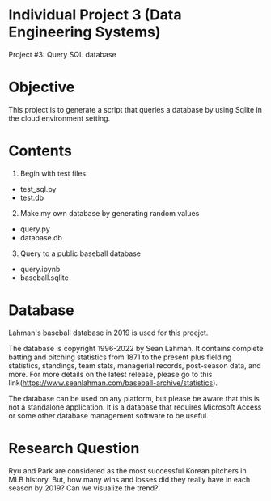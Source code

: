 # Individual Project 3 (Data Engineering Systems)

Project #3: Query SQL database

# Objective
This project is to generate a script that queries a database by using Sqlite in the cloud environment setting. 

# Contents
1. Begin with test files
- test_sql.py
- test.db

2. Make my own database by generating random values
- query.py
- database.db

3. Query to a public baseball database
- query.ipynb
- baseball.sqlite

# Database
Lahman's baseball database in 2019 is used for this proejct.

The database is copyright 1996-2022 by Sean Lahman. It contains complete batting and pitching statistics from 1871 to the present plus fielding statistics, standings, team stats, managerial records, post-season data, and more. For more details on the latest release, please go to this link(https://www.seanlahman.com/baseball-archive/statistics).

The database can be used on any platform, but please be aware that this is not a standalone application. It is a database that requires Microsoft Access or some other database management software to be useful.

# Research Question
Ryu and Park are considered as the most successful Korean pitchers in MLB history. But, how many wins and losses did they really have in each season by 2019? Can we visualize the trend?

